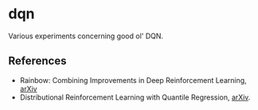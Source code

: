 # dqn

Various experiments concerning good ol' DQN.

## References

- Rainbow: Combining Improvements in Deep Reinforcement Learning, [arXiv](https://arxiv.org/abs/1710.02298)
- Distributional Reinforcement Learning with Quantile Regression, [arXiv](https://arxiv.org/abs/1710.10044).
